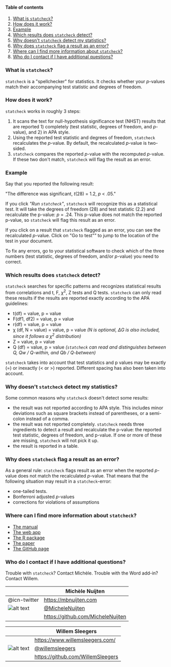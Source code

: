 #### Table of contents

1. [What is `statcheck`?](#whatis)
2. [How does it work?](#workings)
3. [Example](#ex)
3. [Which results does `statcheck` detect?](#which)
4. [Why doesn't `statcheck` detect my statistics?](#ynodetect)
5. [Why does `statcheck` flag a result as an error?](#whyerror)
6. [Where can I find more information about `statcheck`?](#moreinfo)
7. [Who do I contact if I have additional questions?](#contact)


### What is `statcheck`? <a name="whatis"></a>
`statcheck` is a "spellchecker" for statistics. It checks whether your *p*-values match their accompanying test statistic and degrees of freedom. 

### How does it work? <a name="workings"></a>

`statcheck` works in roughly 3 steps:

1. It scans the text for null-hypothesis significance test (NHST) results that are reported 1) completely (test statistic, degrees of freedom, and *p*-value), and 2) in APA style. 
2. Using the reported test statistic and degrees of freedom, `statcheck` recalculates the *p*-value. By default, the recalculated *p*-value is two-sided.
3. `statcheck` compares the reported *p*-value with the recomputed *p*-value. If these two don't match, `statcheck` will flag the result as an error.

### Example <a name="ex"></a>

Say that you reported the following result: 

"The difference was significant, *t*(28) = 1.2, *p* < .05."

If you click *"Run `statcheck`"*, `statcheck` will recognize this as a statistical test. It will take the degrees of freedom (28) and test statistic (2.2) and recalculate the p-value: *p* = .24. This p-value does not match the reported p-value, so `statcheck` will flag this result as an error.

If you click on a result that `statcheck` flagged as an error, you can see the recalculated *p*-value. Click on "Go to test"" to jump to the location of the test in your document. 

To fix any errors, go to your statistical software to check which of the three numbers (test statistic, degrees of freedom, and/or *p*-value) you need to correct.


### Which results does `statcheck` detect? <a name="which"></a>

`statcheck` searches for specific patterns and recognizes statistical results from correlations and t, F, $\chi^2$, Z tests and Q tests. `statcheck` can only read these results if the results are reported exactly according to the APA guidelines:

* t(df) = value, p = value
* F(df1, df2) = value, p = value
* r(df) = value, p = value
* &chi; (df, N = value) = value, p = value *(N is optional, $\Delta$G is also included, since it follows a $\chi^2$ distribution)*
* Z = value, p = value 
* Q (df) = value, p = value *(`statcheck` can read and distinguishes between Q, Qw / Q-within, and Qb / Q-between)*

`statcheck` takes into account that test statistics and p values may be exactly (=) or inexactly (< or >) reported. Different spacing has also been taken into account.

### Why doesn't `statcheck` detect my statistics? <a name="ynodetect"></a>

Some common reasons why `statcheck` doesn't detect some results:

* the result was not reported according to APA style. This includes minor deviations such as square brackets instead of parentheses, or a semi-colon instead of a comma.
* the result was not reported completely. `statcheck` needs three ingredients to detect a result and recalculate the p-value: the reported test statistic, degrees of freedom, and p-value. If one or more of these are missing, `statcheck` will not pick it up.
* the result is reported in a table. 


### Why does `statcheck` flag a result as an error? <a name="whyerror"></a>

As a general rule: `statcheck` flags result as an error when the reported *p*-value does not match the recalculated *p*-value. That means that the following situation may result in a `statcheck`-error:

* one-tailed tests.
* Bonferroni adjusted *p*-values
* corrections for violations of assumptions


### Where can I find more information about `statcheck`?<a name="moreinfo"></a>

* [The manual](https://rpubs.com/michelenuijten/statcheckmanual)
* [The web app](http://statcheck.io)
* [The R package](http://cran.r-project.org/web/packages/statcheck/)
* [The paper](https://link.springer.com/article/10.3758/s13428-015-0664-2)
* [The GitHub page](https://github.com/MicheleNuijten/statcheck)


### Who do I contact if I have additional questions?<a name="contact"></a>
Trouble with `statcheck`? Contact Michèle. Trouble with the Word add-in? Contact Willem.

<!-- links to social media icons -->
[1.1]: http://i.imgur.com/tXSoThF.png (twitter icon with padding)

<i class="icon fa fa-twitter"></i>

||Michèle Nuijten|
-|----------------
|@icn-twitter | <https://mbnuijten.com>
|![alt text][1.1]| [\@MicheleNuijten](http://twitter.com/MicheleNuijten/)
| | <https://github.com/MicheleNuijten>

||Willem Sleegers|
-|----------------
| | <https://www.willemsleegers.com/>
|![alt text][1.1] | [\@willemsleegers](https://twitter.com/willemsleegers)
| | <https://github.com/WillemSleegers>